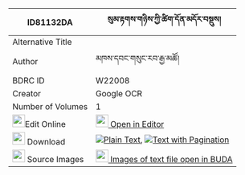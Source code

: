 |ID81132DA|སུམ་རྟགས་གཉིས་ཀྱི་ཚིག་དོན་མདོར་བསྡུས། 
| --- | --- 
|Alternative Title |
|Author| མཁས་དབང་གསུང་རབ་རྒྱ་མཚོ།
|BDRC ID | W22008
|Creator | Google OCR
|Number of Volumes| 1
|<img width="25" src="https://img.icons8.com/color/25/000000/edit-property.png">Edit Online| [<img width="25" src="https://avatars.githubusercontent.com/u/45091458?s=200&v=4"> Open in Editor](http://editor.openpecha.org/ID81132DA)
|<img width="25" src="https://img.icons8.com/fluent/48/000000/download-2.png"/>  Download | [![](https://img.icons8.com/color/20/000000/txt.png)Plain Text](https://github.com/Openpecha/ID81132DA/releases/download/v1/sum_tak_nyi_kyi_tsikdon_dordu_plain_ID81132DA.zip), [![](https://img.icons8.com/color/20/000000/txt.png)Text with Pagination](https://github.com/Openpecha/ID81132DA/releases/download/v1/sum_tak_nyi_kyi_tsikdon_dordu_pages_ID81132DA.zip)
|<img width="25" src="https://img.icons8.com/plasticine/100/000000/pictures-folder.png"/>  Source Images | [<img width="25" src="https://library.bdrc.io/icons/BUDA-small.svg"> Images of text file open in BUDA](https://library.bdrc.io/show/bdr:W22008)